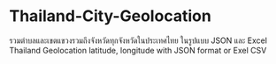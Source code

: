 # Thailand-City-Geolocation
รวมตำบลและเขตแขวงรวมถึงจังหวัดทุกจังหวัดในประเทศไทย ในรูปแบบ JSON  และ Excel 
Thailand Geolocation latitude, longitude with JSON format or Exel CSV
